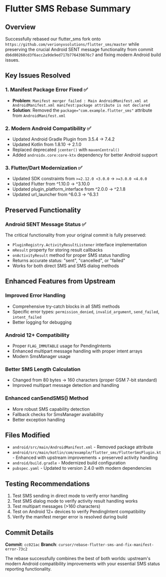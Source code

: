 # Flutter SMS Rebase Summary

## Overview
Successfully rebased our flutter_sms fork onto `https://github.com/verionyxsolutions/flutter_sms/master` while preserving the crucial Android SENT message functionality from commit `db6d80260cd3f6acc2a9de9ed717b776439876c7` and fixing modern Android build issues.

## Key Issues Resolved

### 1. **Manifest Package Error Fixed** ✅
- **Problem**: `Manifest merger failed : Main AndroidManifest.xml at AndroidManifest.xml manifest:package attribute is not declared`
- **Solution**: Removed the `package="com.example.flutter_sms"` attribute from `AndroidManifest.xml`

### 2. **Modern Android Compatibility** ✅
- Updated Android Gradle Plugin from 3.5.4 → 7.4.2
- Updated Kotlin from 1.8.10 → 2.1.0  
- Replaced deprecated `jcenter()` with `mavenCentral()`
- Added `androidx.core:core-ktx` dependency for better Android support

### 3. **Flutter/Dart Modernization** ✅
- Updated SDK constraints from `>=2.12.0 <3.0.0` → `>=3.0.0 <4.0.0`
- Updated Flutter from ^1.10.0 → ^3.10.0
- Updated plugin_platform_interface from ^2.0.0 → ^2.1.8
- Updated url_launcher from ^6.0.3 → ^6.3.1

## Preserved Functionality

### **Android SENT Message Status** ✅
The critical functionality from your original commit is fully preserved:
- `PluginRegistry.ActivityResultListener` interface implementation
- `mResult` property for storing result callbacks
- `onActivityResult` method for proper SMS status handling
- Returns accurate status: "sent", "cancelled", or "failed"
- Works for both direct SMS and SMS dialog methods

## Enhanced Features from Upstream

### **Improved Error Handling**
- Comprehensive try-catch blocks in all SMS methods
- Specific error types: `permission_denied`, `invalid_argument`, `send_failed`, `intent_failed`
- Better logging for debugging

### **Android 12+ Compatibility**
- Proper `FLAG_IMMUTABLE` usage for PendingIntents
- Enhanced multipart message handling with proper intent arrays
- Modern SmsManager usage

### **Better SMS Length Calculation**
- Changed from 80 bytes → 160 characters (proper GSM 7-bit standard)
- Improved multipart message detection and handling

### **Enhanced canSendSMS() Method**
- More robust SMS capability detection
- Fallback checks for SmsManager availability
- Better exception handling

## Files Modified
- `android/src/main/AndroidManifest.xml` - Removed package attribute
- `android/src/main/kotlin/com/example/flutter_sms/FlutterSmsPlugin.kt` - Enhanced with upstream improvements + preserved activity handling
- `android/build.gradle` - Modernized build configuration
- `pubspec.yaml` - Updated to version 2.4.0 with modern dependencies

## Testing Recommendations
1. Test SMS sending in direct mode to verify error handling
2. Test SMS dialog mode to verify activity result handling works
3. Test multipart messages (>160 characters) 
4. Test on Android 12+ devices to verify PendingIntent compatibility
5. Verify the manifest merger error is resolved during build

## Commit Details
**Commit**: `cc021ac`
**Branch**: `cursor/rebase-flutter-sms-and-fix-manifest-error-73c2`

The rebase successfully combines the best of both worlds: upstream's modern Android compatibility improvements with your essential SMS status reporting functionality.